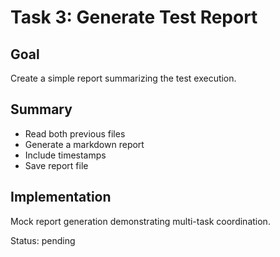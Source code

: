 # Task 3: Generate Test Report

## Goal
Create a simple report summarizing the test execution.

## Summary
- Read both previous files
- Generate a markdown report
- Include timestamps
- Save report file

## Implementation
Mock report generation demonstrating multi-task coordination.

Status: pending
